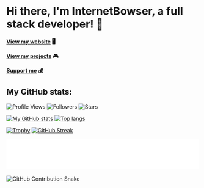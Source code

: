 # Hi there, I'm InternetBowser, a full stack developer! 🚀

**[View my website](https://www.internetbowser.com) 🖥️**

**[View my projects](https://www.internetbowser.com/projects) 🎮**

**[Support me](https://www.buymeacoffee.com/InternetBowser) 💰**

<!-- Stats -->

## My GitHub stats:

![Profile Views](https://komarev.com/ghpvc/?username=InternetBowser670&label=Profile%20views&color=0e75b6&style=flat)
![Followers](https://img.shields.io/github/followers/InternetBowser670?label=Followers&style=social)
![Stars](https://img.shields.io/github/stars/InternetBowser670?label=Stars&style=social)

[![My GitHub stats](https://github-readme-stats.vercel.app/api?username=InternetBowser670&theme=transparent&showicons=true)](https://github.com/anuraghazra/github-readme-stats)
[![Top langs](https://github-readme-stats.vercel.app/api/top-langs/?username=InternetBowser670&layout=donut&theme=transparent&showicons=true)](https://github.com/anuraghazra/github-readme-stats)

[![Trophy](https://github-profile-trophy.vercel.app/?username=InternetBowser670&theme=darkhub&column=4&margin-w=10)](https://github.com/ryo-ma/github-profile-trophy)
[![GitHub Streak](https://streak-stats.demolab.com?user=InternetBowser670&theme=dark&hide_border=false)](https://git.io/streak-stats)

![GitHub Topics](./metrics.plugin.topics.icons.svg)


<picture>
  <source srcset="dist/github-contribution-grid-snake-dark.svg" media="(prefers-color-scheme: dark)">
  <source srcset="dist/github-contribution-grid-snake.svg" media="(prefers-color-scheme: light)">
  <img alt="GitHub Contribution Snake" src="dist/github-contribution-grid-snake.svg">
</picture
